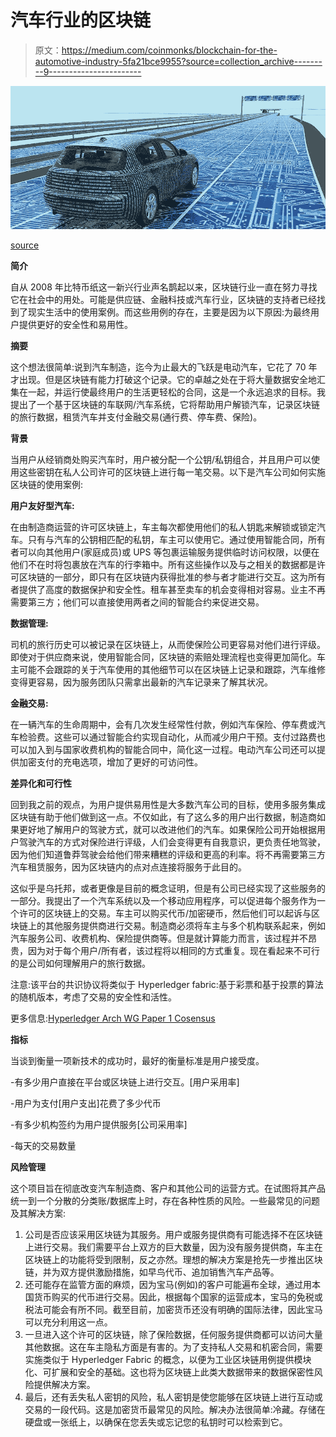 # 汽车行业的区块链

> 原文：<https://medium.com/coinmonks/blockchain-for-the-automotive-industry-5fa21bce9955?source=collection_archive---------9----------------------->

![](img/d576b05ba905a43ad826602d5d820bda.png)

[source](https://www.financemagnates.com/cryptocurrency/news/cryptocurrencynews0-100-fast-furious-rise-blockchain-auto-sector/)

**简介**

自从 2008 年比特币纸这一新兴行业声名鹊起以来，区块链行业一直在努力寻找它在社会中的用处。可能是供应链、金融科技或汽车行业，区块链的支持者已经找到了现实生活中的使用案例。而这些用例的存在，主要是因为以下原因:为最终用户提供更好的安全性和易用性。

**摘要**

这个想法很简单:说到汽车制造，迄今为止最大的飞跃是电动汽车，它花了 70 年才出现。但是区块链有能力打破这个记录。它的卓越之处在于将大量数据安全地汇集在一起，并运行使最终用户的生活更轻松的合同，这是一个永远追求的目标。我提出了一个基于区块链的车联网/汽车系统，它将帮助用户解锁汽车，记录区块链的旅行数据，租赁汽车并支付金融交易(通行费、停车费、保险)。

**背景**

当用户从经销商处购买汽车时，用户被分配一个公钥/私钥组合，并且用户可以使用这些密钥在私人公司许可的区块链上进行每一笔交易。以下是汽车公司如何实施区块链的使用案例:

**用户友好型汽车:**

在由制造商运营的许可区块链上，车主每次都使用他们的私人钥匙来解锁或锁定汽车。只有与汽车的公钥相匹配的私钥，车主可以使用它。通过使用智能合同，所有者可以向其他用户(家庭成员)或 UPS 等包裹运输服务提供临时访问权限，以便在他们不在时将包裹放在汽车的行李箱中。所有这些操作以及与之相关的数据都是许可区块链的一部分，即只有在区块链内获得批准的参与者才能进行交互。这为所有者提供了高度的数据保护和安全性。租车甚至卖车的机会变得相对容易。业主不再需要第三方；他们可以直接使用两者之间的智能合约来促进交易。

**数据管理:**

司机的旅行历史可以被记录在区块链上，从而使保险公司更容易对他们进行评级。即使对于供应商来说，使用智能合同，区块链的索赔处理流程也变得更加简化。车主可能不会跟踪的关于汽车使用的其他细节可以在区块链上记录和跟踪，汽车维修变得更容易，因为服务团队只需拿出最新的汽车记录来了解其状况。

**金融交易:**

在一辆汽车的生命周期中，会有几次发生经常性付款，例如汽车保险、停车费或汽车检验费。这些可以通过智能合约实现自动化，从而减少用户干预。支付过路费也可以加入到与国家收费机构的智能合同中，简化这一过程。电动汽车公司还可以提供加密支付的充电选项，增加了更好的可访问性。

**差异化和可行性**

回到我之前的观点，为用户提供易用性是大多数汽车公司的目标，使用多服务集成区块链有助于他们做到这一点。不仅如此，有了这么多的用户出行数据，制造商如果更好地了解用户的驾驶方式，就可以改进他们的汽车。如果保险公司开始根据用户驾驶汽车的方式对保险进行评级，人们会变得更有自我意识，更负责任地驾驶，因为他们知道鲁莽驾驶会给他们带来糟糕的评级和更高的利率。将不再需要第三方汽车租赁服务，因为区块链内的点对点连接将服务于此目的。

这似乎是乌托邦，或者更像是目前的概念证明，但是有公司已经实现了这些服务的一部分。我提出了一个汽车系统以及一个移动应用程序，可以促进每个服务作为一个许可的区块链上的交易。车主可以购买代币/加密硬币，然后他们可以起诉与区块链上的其他服务提供商进行交易。制造商必须将车主与多个机构联系起来，例如汽车服务公司、收费机构、保险提供商等。但是就计算能力而言，该过程并不昂贵，因为对于每个用户/所有者，该过程将以相同的方式重复。现在看起来不可行的是公司如何理解用户的旅行数据。

注意:该平台的共识协议将类似于 Hyperledger fabric:基于彩票和基于投票的算法的随机版本，考虑了交易的安全性和活性。

更多信息:[Hyperledger Arch WG Paper 1 Cosensus](https://www.hyperledger.org/wp-content/uploads/2017/08/Hyperledger_Arch_WG_Paper_1_Consensus.pdf)

**指标**

当谈到衡量一项新技术的成功时，最好的衡量标准是用户接受度。

-有多少用户直接在平台或区块链上进行交互。[用户采用率]

-用户为支付[用户支出]花费了多少代币

-有多少机构签约为用户提供服务[公司采用率]

-每天的交易数量

**风险管理**

这个项目旨在彻底改变汽车制造商、客户和其他公司的运营方式。在试图将其产品统一到一个分散的分类账/数据库上时，存在各种性质的风险。一些最常见的问题及其解决方案:

1.  公司是否应该采用区块链为其服务。用户或服务提供商有可能选择不在区块链上进行交易。我们需要平台上双方的巨大数量，因为没有服务提供商，车主在区块链上的功能将受到限制，反之亦然。理想的解决方案是抢先一步推出区块链，并为双方提供激励措施，如早鸟代币、追加销售汽车产品等。
2.  还可能存在监管方面的麻烦，因为宝马(例如)的客户可能遍布全球，通过用本国货币购买的代币进行交易。因此，根据每个国家的运营成本，宝马的免税或税法可能会有所不同。截至目前，加密货币还没有明确的国际法律，因此宝马可以充分利用这一点。
3.  一旦进入这个许可的区块链，除了保险数据，任何服务提供商都可以访问大量其他数据。这在车主隐私方面是有害的。为了支持私人交易和机密合同，需要实施类似于 Hyperledger Fabric 的概念，以便为工业区块链用例提供模块化、可扩展和安全的基础。这也将为区块链上此类大数据带来的数据保密性风险提供解决方案。
4.  最后，还有丢失私人密钥的风险，私人密钥是使您能够在区块链上进行互动或交易的一段代码。这是加密货币最常见的风险。解决办法很简单:冷藏。存储在硬盘或一张纸上，以确保在您丢失或忘记您的私钥时可以检索到它。